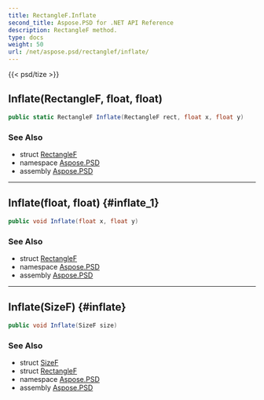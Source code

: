 ```yaml
---
title: RectangleF.Inflate
second_title: Aspose.PSD for .NET API Reference
description: RectangleF method. 
type: docs
weight: 50
url: /net/aspose.psd/rectanglef/inflate/
---
```

{{< psd/tize >}}
## Inflate(RectangleF, float, float)

```csharp
public static RectangleF Inflate(RectangleF rect, float x, float y)
```

### See Also

* struct [RectangleF](../)
* namespace [Aspose.PSD](../../rectanglef/)
* assembly [Aspose.PSD](../../../)

---

## Inflate(float, float) {#inflate_1}

```csharp
public void Inflate(float x, float y)
```

### See Also

* struct [RectangleF](../)
* namespace [Aspose.PSD](../../rectanglef/)
* assembly [Aspose.PSD](../../../)

---

## Inflate(SizeF) {#inflate}

```csharp
public void Inflate(SizeF size)
```

### See Also

* struct [SizeF](../../sizef/)
* struct [RectangleF](../)
* namespace [Aspose.PSD](../../rectanglef/)
* assembly [Aspose.PSD](../../../)


